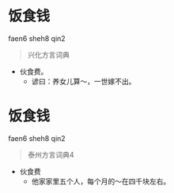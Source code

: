 # 饭食钱
faen6 sheh8 qin2
> 兴化方言词典
- 伙食费。
  - 谚曰：养女儿算～，一世嫁不出。

# 饭食钱
faen6 sheh8 qin2
> 泰州方言词典4
- 伙食费
  - 他家家里五个人，每个月的～在四千块左右。

